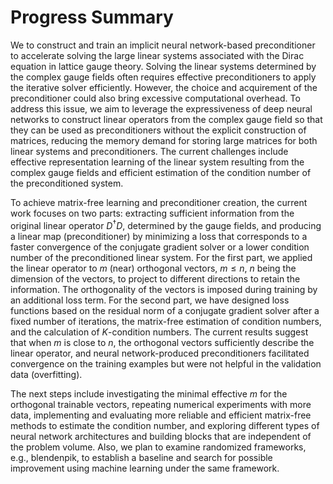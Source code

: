 # Progress Summary
We to construct and train an implicit neural network-based preconditioner to accelerate solving the large linear systems associated with the Dirac equation in lattice gauge theory. Solving the linear systems determined by the complex gauge fields often requires effective preconditioners to apply the iterative solver efficiently. However, the choice and acquirement of the preconditioner could also bring excessive computational overhead. To address this issue, we aim to leverage the expressiveness of deep neural networks to construct linear operators from the complex gauge field so that they can be used as preconditioners without the explicit construction of matrices, reducing the memory demand for storing large matrices for both linear systems and preconditioners. The current challenges include effective representation learning of the linear system resulting from the complex gauge fields and efficient estimation of the condition number of the preconditioned system.

To achieve matrix-free learning and preconditioner creation, the current work focuses on two parts: extracting sufficient information from the original linear operator $D^{\dagger}D$, determined by the gauge fields, and producing a linear map (preconditioner) by minimizing a loss that corresponds to a faster convergence of the conjugate gradient solver or a lower condition number of the preconditioned linear system. For the first part, we applied the linear operator to $m$ (near) orthogonal vectors, $m\leq n$, $n$ being the dimension of the vectors, to project to different directions to retain the information. The orthogonality of the vectors is imposed during training by an additional loss term. For the second part, we have designed loss functions based on the residual norm of a conjugate gradient solver after a fixed number of iterations, the matrix-free estimation of condition numbers, and the calculation of $K$-condition numbers. The current results suggest that when $m$ is close to $n$, the orthogonal vectors sufficiently describe the linear operator, and neural network-produced preconditioners facilitated convergence on the training examples but were not helpful in the validation data (overfitting). 


The next steps include investigating the minimal effective $m$ for the orthogonal trainable vectors, repeating numerical experiments with more data, implementing and evaluating more reliable and efficient matrix-free methods to estimate the condition number, and exploring different types of neural network architectures and building blocks that are independent of the problem volume. Also, we plan to examine randomized frameworks, e.g., blendenpik, to establish a baseline and search for possible improvement using machine learning under the same framework.
